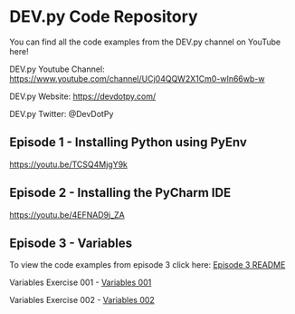 # DEV.py Code Repository
You can find all the code examples from the DEV.py channel on YouTube here!

DEV.py Youtube Channel: https://www.youtube.com/channel/UCj04QQW2X1Cm0-wIn66wb-w

DEV.py Website: https://devdotpy.com/

DEV.py Twitter: @DevDotPy

## Episode 1 - Installing Python using PyEnv
https://youtu.be/TCSQ4MjgY9k

## Episode 2 - Installing the PyCharm IDE
https://youtu.be/4EFNAD9j_ZA

## Episode 3 - Variables
To view the code examples from episode 3 click here: [Episode 3 README](Episode_3/EPISODE3_README.md)

Variables Exercise 001 - [Variables 001](Episode_3/variables_001.py)

Variables Exercise 002 - [Variables 002](Episode_3/variables_002.py)

